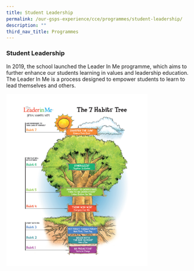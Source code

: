 ```yaml
---
title: Student Leadership
permalink: /our-gsps-experience/cce/programmes/student-leadership/
description: ""
third_nav_title: Programmes
---
```

### **Student Leadership**
In 2019, the school launched the Leader In Me programme, which aims to further enhance our students learning in values and leadership education.  The Leader In Me is a process designed to empower students to learn to lead themselves and others.

<img src="/images/student%20leadership.png" style="width:75%">